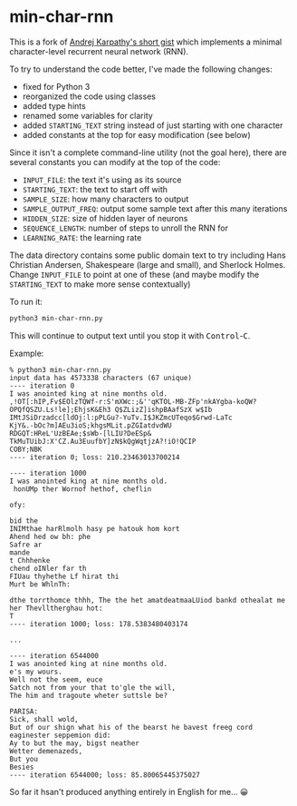 # min-char-rnn

This is a fork of [Andrej Karpathy's short gist](https://gist.github.com/karpathy/d4dee566867f8291f086) which implements a minimal character-level recurrent neural network (RNN).

To try to understand the code better, I've made the following changes:

- fixed for Python 3
- reorganized the code using classes
- added type hints
- renamed some variables for clarity
- added `STARTING_TEXT` string instead of just starting with one character
- added constants at the top for easy modification (see below)


Since it isn't a complete command-line utility (not the goal here), there are several constants you can modify at the top of the code:

- `INPUT_FILE`: the text it's using as its source
- `STARTING_TEXT`: the text to start off with
- `SAMPLE_SIZE`: how many characters to output
- `SAMPLE_OUTPUT_FREQ`: output some sample text after this many iterations
- `HIDDEN_SIZE`: size of hidden layer of neurons
- `SEQUENCE_LENGTH`: number of steps to unroll the RNN for
- `LEARNING_RATE`: the learning rate

The data directory contains some public domain text to try including Hans Christian Andersen, Shakespeare (large and small), and Sherlock Holmes. Change `INPUT_FILE` to point at one of these (and maybe modify the `STARTING_TEXT` to make more sense contextually)

To run it:
```sh
python3 min-char-rnn.py
```

This will continue to output text until you stop it with <kbd>Control</kbd>-<kbd>C</kbd>.

Example:
```
% python3 min-char-rnn.py
input data has 4573338 characters (67 unique)
---- iteration 0
I was anointed king at nine months old.
,!OT[:hIP,Fv$EOlzTQWf-r:S'mXWc:;&''qKTOL-MB-ZFp'nkAYgba-koQW?OPQfQSZU.Ls!le];EhjsK&Eh3 Q$ZLizZ]ishpBAafSzX w$Ib IMtJSiDrzadcc[ldOj:l:pPLGu?-YuTv.I$JKZmcUTeqo$Grwd-LaTc
KjY&.-bOc?m]AEu3ioS;khgsMLit.pZGIatdvdWU
RDGQT:HReL'UzBEAe;$sWb-[lLIU?DeESp& TkMuTUibJ:X'CZ.Au3EuufbY]zN$kQgWqtjzA?!iO!QCIP
COBY;NBK
---- iteration 0; loss: 210.23463013700214

---- iteration 1000
I was anointed king at nine months old.
 honUMp ther Wornof hethof, cheflin

ofy:

bid the
INIMthae harRlmolh hasy pe hatouk hom kort
Ahend hed ow bh: phe
Safre ar
mande
t Chhhenke
chend oINler far th
FIUau thyhethe Lf hirat thi
Murt be WhlnTh:

dthe torrthomce thhh, The the het amatdeatmaaLUiod bankd othealat me her Thevlltherghau hot:
T
---- iteration 1000; loss: 178.5383480403174

...

---- iteration 6544000
I was anointed king at nine months old.
e's my wours.
Well not the seem, euce
Satch not from your that to'gle the will,
The him and tragoute wheter suttsle be?

PARISA:
Sick, shall wold,
But of our shign what his of the bearst he bavest freeg cord eaginester seppemion did:
Ay to but the may, bigst neather
Wetter demenazeds,
But you
Besies
---- iteration 6544000; loss: 85.80065445375027
```

So far it hsan't produced anything entirely in English for me... 😀